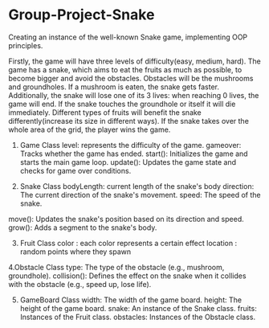 # Group-Project-Snake
Creating an instance of the well-known Snake game, implementing OOP principles.

Firstly, the game will have three levels of difficulty(easy, medium, hard). The game has a snake, which aims to eat the fruits as much as possible, to become bigger and avoid the obstacles. Obstacles will be the mushrooms and groundholes. If a mushroom is eaten, the snake gets faster. Additionally, the snake will lose one of its 3 lives: when reaching 0 lives, the game will end. If the snake touches the groundhole or itself it will die immediately. Different types of fruits will benefit the snake differently(increase its size in different ways). If the snake takes over the whole area of the grid, the player wins the game.

1. Game Class
level: represents the difficulty of the game.
gameover: Tracks whether the game has ended.
start(): Initializes the game and starts the main game loop.
update(): Updates the game state and checks for game over conditions.

2. Snake Class
bodyLength: current length of the snake's body
direction: The current direction of the snake's movement.
speed: The speed of the snake.

move(): Updates the snake's position based on its direction and speed.
grow(): Adds a segment to the snake's body.

3. Fruit Class
color : each color represents a certain effect
location : random points where they spawn

4.Obstacle Class 
type: The type of the obstacle (e.g., mushroom, groundhole).
collision(): Defines the effect on the snake when it collides with the obstacle (e.g., speed up, lose life).

5. GameBoard Class
width: The width of the game board.
height: The height of the game board.
snake: An instance of the Snake class.
fruits: Instances of the Fruit class.
obstacles: Instances of the Obstacle class.



